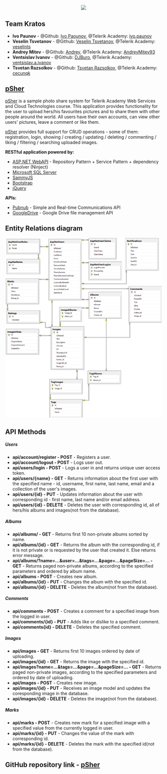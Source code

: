 <p align="center"><img src="https://avatars2.githubusercontent.com/u/15660358?v=3&s=200" height="100" /></p>

## Team Kratos

- **Ivo Paunov** - @Github: [Ivo Paounov](https://github.com/IvoPaunov), @Telerik Academy: [ivo.paunov](https://telerikacademy.com/Users/ivo.paunov)
-  **Veselin Tsvetanov** - @Github: [Veselin Tsvetanov](https://github.com/veselints), @Telerik Academy: [veselints](https://telerikacademy.com/Users/veselints)
-  **Andrey Mitev** - @Github: [Andrey](https://github.com/AndrewMitev), @Telerik Academy: [AndreyMitev93](https://telerikacademy.com/Users/AndreyMitev93)
-  **Ventsislav Ivanov** - @Github: [DJBuro](https://github.com/DJBuro), @Telerik Academy: [ventsislav.a.ivanov](https://telerikacademy.com/Users/ventsislav.a.ivanov)
-  **Tsvetan Razsolkov** - @Github: [Tsvetan Razsolkov](https://github.com/TsvetanRazsolkov), @Telerik Academy: [cecunqk](https://telerikacademy.com/Users/cecunqk)

## [pSher](https://github.com/Kratos-TA/pSher)

[pSher](https://github.com/Kratos-TA/pSher) is a sample photo share system for Telerik Academy Web Services and Cloud Technologies course.
  This application provides functionality for the user to upload hers/his favourites pictures and to share them with other people around the world. All users have their own accounts, can view other users' pictures, leave a comment or like them.

[pSher](https://github.com/Kratos-TA/pSher) provides full support for CRUD operations - some of them: registration, login, showing / creating / updating / deleting / commenting / liking / filtering / searching uploaded images.

**RESTful application powered by:**

- [ASP.NET WebAPI](http://www.asp.net/web-api) - Repository Pattern + Service Pattern + dependency resolver (Ninject)
- [Microsoft SQL Server](http://www.microsoft.com/en-us/server-cloud/products/sql-server/)
- [SammyJS](http://sammyjs.org/)
- [Bootstrap](http://getbootstrap.com/)
- [jQuery](http://jquery.com/)

**APIs:**

- [Pubnub](http://www.pubnub.com/) - Simple and Real-time Communications API
- [GoogleDrive](https://developers.google.com/drive/v2/reference/) - Google Drive file management API

## Entity Relations diagram

<img src="pSher-ER-diagram.png">

## API Methods

##### Users #####
- **api/account/register - POST** - Registers a user.
- **api/account/logout - POST** - Logs user out.
- **api/users/login - POST** - Logs a user in and returns unique user access token.
- **api/users/{name} - GET** - Returns information about the first user with the specified name - id, username, first name, last name, email and a collection of the user's images.
- **api/users/{id} - PUT** - Updates information about the user with corresponding id - first name, last name and/or email address.
- **api/users/{id} - DELETE** - Deletes the user with corresponding id, all of hers/his albums and images(not from the database).

##### Albums #####
- **api/albums/ - GET** - Returns first 10 non-private albums sorted by name.
- **api/albums/{id} - GET** - Returns the album with the corresponding id, if it is not private or is requested by the user that created it. Else returns error message.
- **api/albums/?name=…&user=…&tags=…&page=…&pageSize=…  - GET** - Returns paged non-private albums, according to the specified parameters and ordered by album name.
- **api/albums - POST** - Creates new album.
- **api/albums/{id} - PUT** - Changes the album with the specified id.
- **api/albums/{id} - DELETE** - Deletes the album(not from the database).

##### Comments #####
- **api/comments - POST** - Creates a comment for a specified image from the logged in user.
- **api/comments/{id} - PUT** - Adds like or dislike to a specified comment.
- **api/comments{id} - DELETE** - Deletes the specified comment.

##### Images #####
- **api/images - GET** - Returns first 10 images ordered by date of uploading.
- **api/images/{id} - GET** - Returns the image with the specified id.
- **api/images?name=...&tags=...&page=...&pageSize=... - GET** - Returns paged non-private images, according to the specified parameters and ordered by date of uploading.
- **api/images - POST** - Creates new image.
- **api/images/{id} - PUT** - Receives an image model and updates the coresponding image in the database.
- **api/images/{id} - DELETE** - Deletes the image(not from the database).

##### Marks #####
- **api/marks - POST** - Creates new mark for a specified image with a specified value from the currently logged in user.
- **api/marks/{id} - PUT** - Changes the value of the mark with corresponding id.
- **api/marks/{id} - DELETE** - Deletes the mark with the specified id(not from the database).

## GitHub repository link - [pSher](https://github.com/Kratos-TA/pSher)